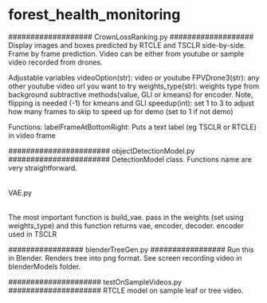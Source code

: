 # forest_health_monitoring

###################
CrownLossRanking.py
###################
Display images and boxes predicted by RTCLE and TSCLR side-by-side. Frame by frame prediction. 
Video can be either from youtube or sample video recorded from drones.

Adjustable variables
videoOption(str): video or youtube
FPVDrone3(str): any other youtube video url you want to try
weights_type(str): weights type from background subtractive methods(value, GLI or kmeans) for encoder. Note, flipping is needed (-1) for kmeans and GLI
speedup(int): set 1 to 3 to adjust how many frames to skip to speed up for demo (set to 1 if not demo)

Functions:
labelFrameAtBottomRight: Puts a text label (eg TSCLR or RTCLE) in video frame

#######################
objectDetectionModel.py
#######################
DetectionModel class. Functions name are very straightforward.

######
VAE.py
######
The most important function is build_vae. pass in the weights (set using weights_type) and this function returns vae, encoder, decoder.
encoder used in TSCLR


#################
blenderTreeGen.py
#################
Run this in Blender. Renders tree into png format. See screen recording video in blenderModels folder.

#####################
testOnSampleVideos.py
#####################
RTCLE model on sample leaf or tree video.
